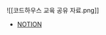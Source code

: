 
![[코드하우스 교육 공유 자료.png]]
- [NOTION](https://www.notion.so/a0daed5a491e497f871eab107b3fd279?v=484970a1d5cb4d6cbc504d2897f8deb1&pvs=4)

